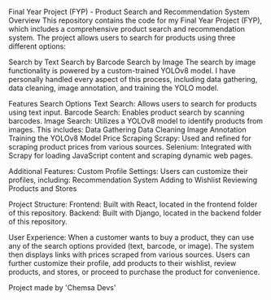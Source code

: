 Final Year Project (FYP) - Product Search and Recommendation System
Overview
This repository contains the code for my Final Year Project (FYP), which includes a comprehensive product search and recommendation system. The project allows users to search for products using three different options:

Search by Text
Search by Barcode
Search by Image
The search by image functionality is powered by a custom-trained YOLOv8 model. I have personally handled every aspect of this process, including data gathering, data cleaning, image annotation, and training the YOLO model.

Features
Search Options
Text Search: Allows users to search for products using text input.
Barcode Search: Enables product search by scanning barcodes.
Image Search: Utilizes a YOLOv8 model to identify products from images. This includes:
Data Gathering
Data Cleaning
Image Annotation
Training the YOLOv8 Model
Price Scraping
Scrapy: Used and refined for scraping product prices from various sources.
Selenium: Integrated with Scrapy for loading JavaScript content and scraping dynamic web pages.

Additional Features:
Custom Profile Settings: Users can customize their profiles, including:
Recommendation System
Adding to Wishlist
Reviewing Products and Stores

Project Structure:
Frontend: Built with React, located in the frontend folder of this repository.
Backend: Built with Django, located in the backend folder of this repository.

User Experience:
When a customer wants to buy a product, they can use any of the search options provided (text, barcode, or image). The system then displays links with prices scraped from various sources. Users can further customize their profile, add products to their wishlist, review products, and stores, or proceed to purchase the product for convenience.


Project made by 'Chemsa Devs'
